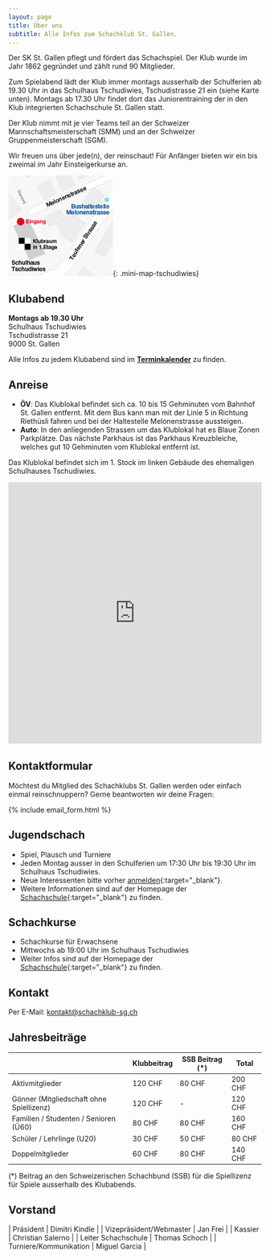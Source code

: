 ```yaml
---
layout: page
title: Über uns
subtitle: Alle Infos zum Schachklub St. Gallen.
---
```


Der SK St. Gallen pflegt und fördert das Schachspiel. Der Klub wurde im Jahr 1862 gegründet und zählt rund 90 Mitglieder.

Zum Spielabend lädt der Klub immer montags ausserhalb der Schulferien ab 19.30 Uhr in das Schulhaus Tschudiwies, Tschudistrasse 21 ein (siehe Karte unten). Montags ab 17.30 Uhr findet dort das Juniorentraining der in den Klub integrierten Schachschule St. Gallen statt.

Der Klub nimmt mit je vier Teams teil an der Schweizer Mannschaftsmeisterschaft (SMM) und an der Schweizer Gruppenmeisterschaft (SGM).

Wir freuen uns über jede(n), der reinschaut! Für Anfänger bieten wir ein bis zweimal im Jahr Einsteigerkurse an.

[![Karte](/assets/img/MiniKarteTschudiwies208.jpg)](/info/#anreise){: .mini-map-tschudiwies}

## Klubabend

**Montags ab 19.30 Uhr**\
Schulhaus Tschudiwies\
Tschudistrasse 21\
9000 St. Gallen

Alle Infos zu jedem Klubabend sind im **[Terminkalender](../terminkalender)** zu finden.

## Anreise

- **ÖV**: Das Klublokal befindet sich ca. 10 bis 15 Gehminuten vom Bahnhof St. Gallen entfernt. Mit dem Bus kann man mit der Linie 5 in Richtung Riethüsli fahren und bei der Haltestelle Melonenstrasse aussteigen.
- **Auto**: In den anliegenden Strassen um das Klublokal hat es Blaue Zonen Parkplätze. Das nächste Parkhaus ist das Parkhaus Kreuzbleiche, welches gut 10 Gehminuten vom Klublokal entfernt ist.

Das Klublokal befindet sich im 1. Stock im linken Gebäude des ehemaligen Schulhauses Tschudiwies.

<iframe width="100%" height="520" frameborder="0" src="https://www.google.com/maps/embed?pb=!1m18!1m12!1m3!1d674.93530140726!2d9.365126888139532!3d47.416988806160745!2m3!1f0!2f0!3f0!3m2!1i1024!2i768!4f13.1!3m3!1m2!1s0x479b1fca7162f0e7%3A0x4b117315f3b797f3!2sTschudistrasse+21%2C+9000+St.+Gallen!5e0!3m2!1sde!2sch!4v1522354086375"></iframe>

## Kontaktformular

Möchtest du Mitglied des Schachklubs St. Gallen werden oder einfach einmal reinschnuppern? Gerne beantworten wir deine Fragen:

{% include email_form.html %}

## Jugendschach

- Spiel, Plausch und Turniere
- Jeden Montag ausser in den Schulferien um 17:30 Uhr bis 19:30 Uhr im Schulhaus Tschudiwies.
- Neue Interessenten bitte vorher [anmelden](https://www.schachschule-sg.ch/jugendschach/anmeldung){:target="\_blank"}.
- Weitere Informationen sind auf der Homepage der [Schachschule](https://www.schachschule-sg.ch/jugendschach/kurse){:target="\_blank"} zu finden.

## Schachkurse

- Schachkurse für Erwachsene
- Mittwochs ab 19:00 Uhr im Schulhaus Tschudiwies
- Weiter Infos sind auf der Homepage der [Schachschule](https://www.schachschule-sg.ch/erwachsene/kurse){:target="\_blank"} zu finden.

## Kontakt

Per E-Mail: [kontakt@schachklub-sg.ch](mailto:kontakt@schachklub-sg.ch)

## Jahresbeiträge

|                                          | Klubbeitrag | SSB Beitrag (*) | Total   |
|------------------------------------------|-------------|-----------------|---------|
| Aktivmitglieder                          | 120 CHF     | 80 CHF          | 200 CHF |
| Gönner (Mitgliedschaft ohne Spiellizenz) | 120 CHF     | -               | 120 CHF |
| Familien / Studenten / Senioren (Ü60)    | 80 CHF      | 80 CHF          | 160 CHF |
| Schüler / Lehrlinge (U20)                | 30 CHF      | 50 CHF          | 80 CHF  |
| Doppelmitglieder                         | 60 CHF      | 80 CHF          | 140 CHF |

(*) Beitrag an den Schweizerischen Schachbund (SSB) für die Spiellizenz für Spiele ausserhalb des Klubabends.

## Vorstand

| Präsident | Dimitri Kindle |
| Vizepräsident/Webmaster | Jan Frei |
| Kassier | Christian Salerno |
| Leiter Schachschule | Thomas Schoch |
| Turniere/Kommunikation | Miguel Garcia |
